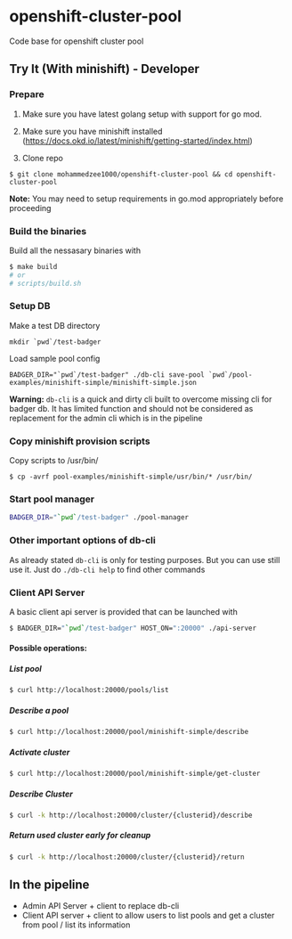 # openshift-cluster-pool
Code base for openshift cluster pool

## Try It (With minishift) - Developer

### Prepare

1. Make sure you have latest golang setup with support for go mod.

1. Make sure you have minishift installed (https://docs.okd.io/latest/minishift/getting-started/index.html)

1. Clone repo
```
$ git clone mohammedzee1000/openshift-cluster-pool && cd openshift-cluster-pool
```

**Note:** You may need to setup requirements in go.mod appropriately before proceeding

### Build the binaries

Build all the nessasary binaries with 

```bash
$ make build
# or
# scripts/build.sh
```

### Setup DB

Make a test DB directory
```
mkdir `pwd`/test-badger
```
Load sample pool config

```
BADGER_DIR="`pwd`/test-badger" ./db-cli save-pool `pwd`/pool-examples/minishift-simple/minishift-simple.json
```

**Warning:** `db-cli` is a quick and dirty cli built to overcome missing cli for badger db.
It has limited function and should not be considered as replacement for the admin cli
which is in the pipeline

### Copy minishift provision scripts

Copy scripts to /usr/bin/
```
$ cp -avrf pool-examples/minishift-simple/usr/bin/* /usr/bin/
```

### Start pool manager

```bash
BADGER_DIR="`pwd`/test-badger" ./pool-manager
```

### Other important options of db-cli

As already stated `db-cli` is only for testing purposes. But you can use still use it.
Just do `./db-cli help` to find other commands

### Client API Server

A basic client api server is provided that can be launched with

```bash
$ BADGER_DIR="`pwd`/test-badger" HOST_ON=":20000" ./api-server
```

#### Possible operations:

##### List pool
 
 ```bash
$ curl http://localhost:20000/pools/list
```

##### Describe a pool

```bash
$ curl http://localhost:20000/pool/minishift-simple/describe
```

##### Activate cluster

```bash
$ curl http://localhost:20000/pool/minishift-simple/get-cluster
```

##### Describe Cluster

```bash
$ curl -k http://localhost:20000/cluster/{clusterid}/describe
```

##### Return used cluster early for cleanup

```bash
$ curl -k http://localhost:20000/cluster/{clusterid}/return
```

## In the pipeline
 - Admin API Server + client to replace db-cli
 - Client API server + client to allow users to list pools and get a cluster from pool / list its information
